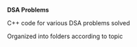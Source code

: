 **DSA Problems**

C++ code for various DSA problems solved

Organized into folders according to topic

